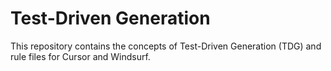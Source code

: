 # Test-Driven Generation

This repository contains the concepts of Test-Driven Generation (TDG) and rule files for Cursor and Windsurf.
